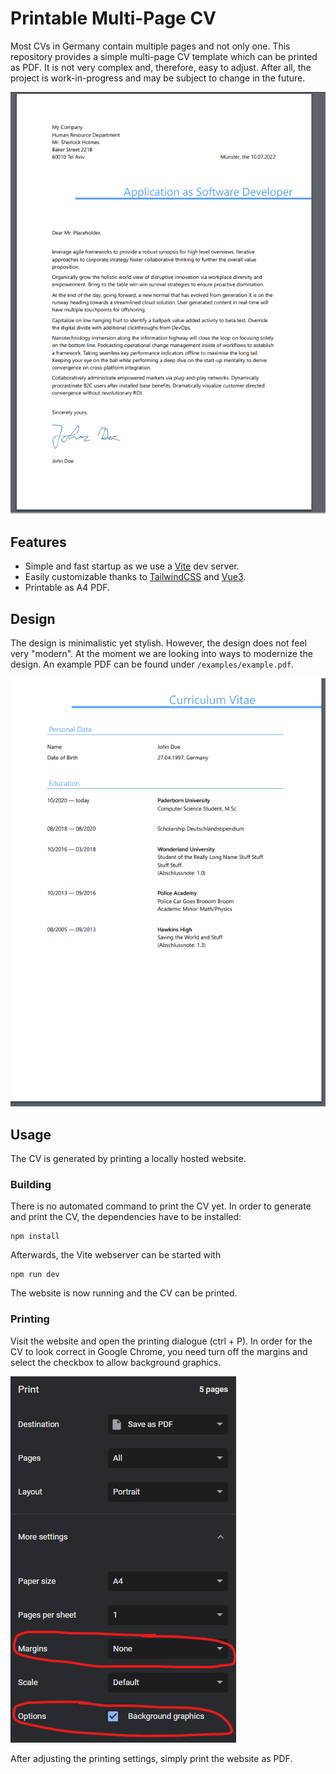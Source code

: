 # Printable Multi-Page CV 

Most CVs in Germany contain multiple pages and not only one.
This repository provides a simple multi-page CV template which can be printed as PDF.
It is not very complex and, therefore, easy to adjust.
After all, the project is work-in-progress and may be subject to change in the future.

![printing-dialogue-chrome](examples/screenshots/cover-letter.png "Cover Letter Example")


## Features

* Simple and fast startup as we use a [Vite](https://vitejs.dev) dev server.
* Easily customizable thanks to [TailwindCSS](https://tailwindcss.com) and [Vue3](https://vuejs.org/).
* Printable as A4 PDF.

## Design

The design is minimalistic yet stylish.
However, the design does not feel very "modern". 
At the moment we are looking into ways to modernize the design.
An example PDF can be found under `/examples/example.pdf`.

![printing-dialogue-chrome](examples/screenshots/education-page.png "Example Page")

## Usage
The CV is generated by printing a locally hosted website.

### Building

There is no automated command to print the CV yet.
In order to generate and print the CV, the dependencies have to be installed: 

```
npm install
```

Afterwards, the Vite webserver can be started with 

```
npm run dev
```

The website is now running and the CV can be printed.

### Printing

Visit the website and open the printing dialogue (ctrl + P).
In order for the CV to look correct in Google Chrome, you need turn off the margins and select the checkbox to allow background graphics.

![printing-dialogue-chrome](examples/screenshots/printing-dialogue-chrome.png "Printing Dialogue in Chrome")

After adjusting the printing settings, simply print the website as PDF.



